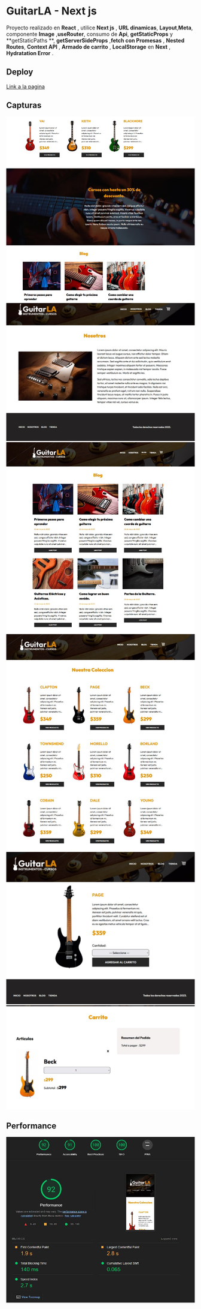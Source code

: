 # GuitarLA - Next js

Proyecto realizado en **React** , utilice **Next js** , **URL dinamicas**, **Layout**,**Meta**, componente **Image** ,**useRouter**, consumo de **Api**, **getStaticProps** y **getStaticPaths **, **getServerSideProps** ,**fetch con Promesas** , **Nested Routes**, **Context API** , **Armado de carrito** , **LocalStorage** en **Next** , **Hydratation Error** .

## Deploy

[Link a la pagina]()

## Capturas

![screen0](https://raw.githubusercontent.com/eapepe0/GuitarLA-NextJS/main/screen0.jpg)
![screen1](https://raw.githubusercontent.com/eapepe0/GuitarLA-NextJS/main/screen1.jpg)
![screen2](https://raw.githubusercontent.com/eapepe0/GuitarLA-NextJS/main/screen2.jpg)
![screen3](https://raw.githubusercontent.com/eapepe0/GuitarLA-NextJS/main/screen3.jpg)
![screen4](https://raw.githubusercontent.com/eapepe0/GuitarLA-NextJS/main/screen4.jpg)
![screen5](https://raw.githubusercontent.com/eapepe0/GuitarLA-NextJS/main/screen5.jpg)

## Performance

![performance](https://raw.githubusercontent.com/eapepe0/GuitarLA-NextJS/main/performance.jpg)
